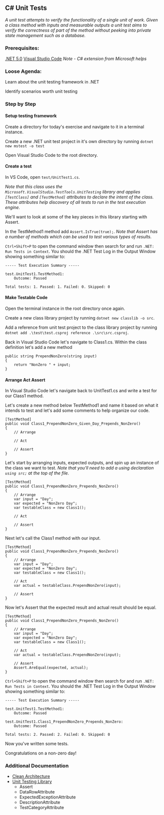 ## C# Unit Tests

*A unit test attempts to verify the functionality of a single unit of work. Given a class method with inputs and measurable outputs a unit test aims to verify the correctness of part of the method without peeking into private state management such as a database.*

### Prerequisites:

[.NET 5.0](https://dotnet.microsoft.com/download/dotnet/5.0)
[Visual Studio Code](https://code.visualstudio.com/)
    *Note - C# extension from Microsoft helps*

### Loose Agenda:
Learn about the unit testing framework in .NET

Identify scenarios worth unit testing

### Step by Step

#### Setup testing framework

Create a directory for today's exercise and navigate to it in a terminal instance.

Create a new .NET unit test project in it's own directory by running `dotnet new mstest -o test`

Open Visual Studio Code to the root directory.

#### Create a test

In VS Code, open `test/UnitTest1.cs`.

*Note that this class uses the `Microsoft.VisualStudio.TestTools.UnitTesting` library and applies `[TestClass]` and `[TestMethod]` attributes to declare the intent of the class. These attributes help discovery of all tests to run in the test execution engine.*

We'll want to look at some of the key pieces in this library starting with Assert.

In the TestMethod1 method add `Assert.IsTrue(true);`. *Note that Assert has a number of methods which can be used to test various types of results.*

`Ctrl+Shift+P` to open the command window then search for and run `.NET: Run Tests in Context`. You should the .NET Test Log in the Output Window showing something similar to:

```
----- Test Execution Summary -----

test.UnitTest1.TestMethod1:
    Outcome: Passed
    
Total tests: 1. Passed: 1. Failed: 0. Skipped: 0
```

#### Make Testable Code

Open the terminal instance in the root directory once again. 

Create a new class library project by running `dotnet new classlib -o src`.

Add a reference from unit test project to the class library project by running `dotnet add .\test\test.csproj reference .\src\src.csproj`.

Back in Visual Studio Code let's navigate to Class1.cs. Within the class definition let's add a new method 
```
public string PrependNonZero(string input)
{
    return "NonZero " + input;
}
```

#### Arrange Act Assert

In Visual Studio Code let's navigate back to UnitTest1.cs and write a test for our Class1 method.

Let's create a new method below TestMethod1 and name it based on what it intends to test and let's add some comments to help organize our code. 

```
[TestMethod]
public void Class1_PrependNonZero_Given_Day_Prepends_NonZero()
{
    // Arrange

    // Act

    // Assert
}
```

Let's start by arranging inputs, expected outputs, and spin up an instance of the class we want to test.
*Note that you'll need to add a using declaration `using src;` at the top of the file.*

```
[TestMethod]
public void Class1_PrependNonZero_Prepends_NonZero()
{
    // Arrange
    var input = "Day";
    var expected = "NonZero Day";
    var testableClass = new Class1();

    // Act

    // Assert
}
```

Next let's call the Class1 method with our input.

```
[TestMethod]
public void Class1_PrependNonZero_Prepends_NonZero()
{
    // Arrange
    var input = "Day";
    var expected = "NonZero Day";
    var testableClass = new Class1();

    // Act
    var actual = testableClass.PrependNonZero(input);

    // Assert
}
```

Now let's Assert that the expected result and actual result should be equal.

```
[TestMethod]
public void Class1_PrependNonZero_Prepends_NonZero()
{
    // Arrange
    var input = "Day";
    var expected = "NonZero Day";
    var testableClass = new Class1();

    // Act
    var actual = testableClass.PrependNonZero(input);

    // Assert
    Assert.AreEqual(expected, actual);
}
```

`Ctrl+Shift+P` to open the command window then search for and run `.NET: Run Tests in Context`. You should the .NET Test Log in the Output Window showing something similar to:

```
----- Test Execution Summary -----

test.UnitTest1.TestMethod1:
    Outcome: Passed
    
test.UnitTest1.Class1_PrependNonZero_Prepends_NonZero:
    Outcome: Passed
    
Total tests: 2. Passed: 2. Failed: 0. Skipped: 0
```

Now you've written some tests.


Congratulations on a non-zero day!


### Additional Documentation

- [Clean Architecture](https://docs.microsoft.com/en-us/dotnet/architecture/modern-web-apps-azure/common-web-application-architectures#clean-architecture)
- [Unit Testing Library](https://docs.microsoft.com/en-us/dotnet/api/microsoft.visualstudio.testtools.unittesting)
  * Assert
  * DataRowAttribute
  * ExpectedExceptionAttribute
  * DescriptionAttribute
  * TestCategoryAttribute
